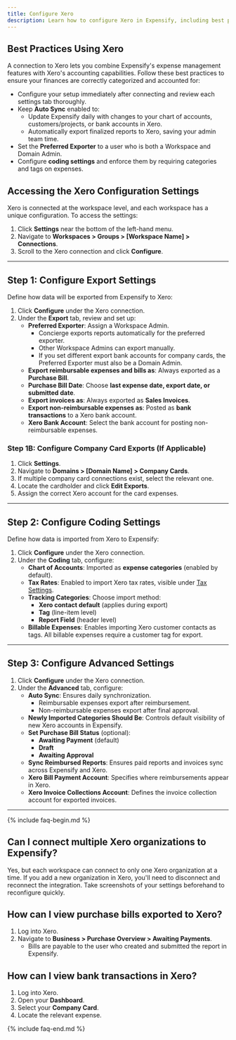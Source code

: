 ```yaml
---
title: Configure Xero
description: Learn how to configure Xero in Expensify, including best practices, export settings, coding configurations, and advanced options.
---
```


## Best Practices Using Xero

A connection to Xero lets you combine Expensify's expense management features with Xero's accounting capabilities. Follow these best practices to ensure your finances are correctly categorized and accounted for:

- Configure your setup immediately after connecting and review each settings tab thoroughly.
- Keep **Auto Sync** enabled to:
  - Update Expensify daily with changes to your chart of accounts, customers/projects, or bank accounts in Xero.
  - Automatically export finalized reports to Xero, saving your admin team time.
- Set the **Preferred Exporter** to a user who is both a Workspace and Domain Admin.
- Configure **coding settings** and enforce them by requiring categories and tags on expenses.

## Accessing the Xero Configuration Settings

Xero is connected at the workspace level, and each workspace has a unique configuration. To access the settings:

1. Click **Settings** near the bottom of the left-hand menu.
2. Navigate to **Workspaces > Groups > [Workspace Name] > Connections**.
3. Scroll to the Xero connection and click **Configure**.

---

## Step 1: Configure Export Settings

Define how data will be exported from Expensify to Xero:

1. Click **Configure** under the Xero connection.
2. Under the **Export** tab, review and set up:
   - **Preferred Exporter**: Assign a Workspace Admin.
     - Concierge exports reports automatically for the preferred exporter.
     - Other Workspace Admins can export manually.
     - If you set different export bank accounts for company cards, the Preferred Exporter must also be a Domain Admin.
   - **Export reimbursable expenses and bills as**: Always exported as a **Purchase Bill**.
   - **Purchase Bill Date**: Choose **last expense date, export date, or submitted date**.
   - **Export invoices as**: Always exported as **Sales Invoices**.
   - **Export non-reimbursable expenses as**: Posted as **bank transactions** to a Xero bank account.
   - **Xero Bank Account**: Select the bank account for posting non-reimbursable expenses.

### Step 1B: Configure Company Card Exports (If Applicable)

1. Click **Settings**.
2. Navigate to **Domains > [Domain Name] > Company Cards**.
3. If multiple company card connections exist, select the relevant one.
4. Locate the cardholder and click **Edit Exports**.
5. Assign the correct Xero account for the card expenses.

---

## Step 2: Configure Coding Settings

Define how data is imported from Xero to Expensify:

1. Click **Configure** under the Xero connection.
2. Under the **Coding** tab, configure:
   - **Chart of Accounts**: Imported as **expense categories** (enabled by default).
   - **Tax Rates**: Enabled to import Xero tax rates, visible under [Tax Settings](https://expensify.com/policy?param=%7B%22policyID%22:%22B936DE4542E9E78B%22%7D#tax).
   - **Tracking Categories**: Choose import method:
     - **Xero contact default** (applies during export)
     - **Tag** (line-item level)
     - **Report Field** (header level)
   - **Billable Expenses**: Enables importing Xero customer contacts as tags. All billable expenses require a customer tag for export.

---

## Step 3: Configure Advanced Settings

1. Click **Configure** under the Xero connection.
2. Under the **Advanced** tab, configure:
   - **Auto Sync**: Ensures daily synchronization.
     - Reimbursable expenses export after reimbursement.
     - Non-reimbursable expenses export after final approval.
   - **Newly Imported Categories Should Be**: Controls default visibility of new Xero accounts in Expensify.
   - **Set Purchase Bill Status** (optional):
     - **Awaiting Payment** (default)
     - **Draft**
     - **Awaiting Approval**
   - **Sync Reimbursed Reports**: Ensures paid reports and invoices sync across Expensify and Xero.
   - **Xero Bill Payment Account**: Specifies where reimbursements appear in Xero.
   - **Xero Invoice Collections Account**: Defines the invoice collection account for exported invoices.

---

{% include faq-begin.md %}

## Can I connect multiple Xero organizations to Expensify?

Yes, but each workspace can connect to only one Xero organization at a time. If you add a new organization in Xero, you'll need to disconnect and reconnect the integration. Take screenshots of your settings beforehand to reconfigure quickly.

## How can I view purchase bills exported to Xero?

1. Log into Xero.
2. Navigate to **Business > Purchase Overview > Awaiting Payments**.
   - Bills are payable to the user who created and submitted the report in Expensify.

## How can I view bank transactions in Xero?

1. Log into Xero.
2. Open your **Dashboard**.
3. Select your **Company Card**.
4. Locate the relevant expense.

{% include faq-end.md %}

